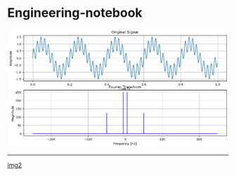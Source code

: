 # Engineering-notebook

![img1](https://github.com/agreene90/Engineering-notebook/blob/main/IMG_1444.png)
___
[img2](https://github.com/agreene90/Engineering-notebook/blob/main/IMG_1448.png)
